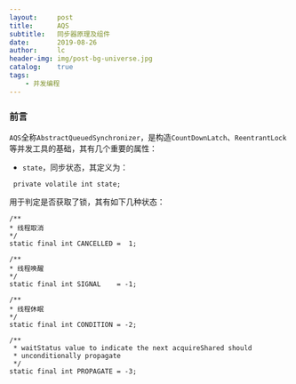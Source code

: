 ```yaml
---
layout:     post
title:      AQS
subtitle:   同步器原理及组件
date:       2019-08-26
author:     lc
header-img: img/post-bg-universe.jpg
catalog:    true
tags:
    - 并发编程
---
```


### 前言
`AQS`全称`AbstractQueuedSynchronizer`，是构造`CountDownLatch`、`ReentrantLock`等并发工具的基础，其有几个重要的属性：
- `state`，同步状态，其定义为：
```
 private volatile int state;
```
 用于判定是否获取了锁，其有如下几种状态：
```
/** 
* 线程取消 
*/
static final int CANCELLED =  1;

/**
* 线程唤醒 
*/
static final int SIGNAL    = -1;

/**
* 线程休眠
*/
static final int CONDITION = -2;

/**
 * waitStatus value to indicate the next acquireShared should
 * unconditionally propagate
 */
static final int PROPAGATE = -3;
```